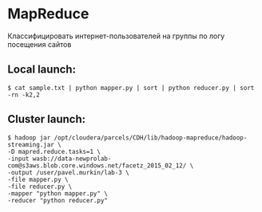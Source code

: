 # MapReduce
Классифицировать интернет-пользователей на группы по логу посещения сайтов

## Local launch:
```
$ cat sample.txt | python mapper.py | sort | python reducer.py | sort -rn -k2,2
```

## Cluster launch:
```
$ hadoop jar /opt/cloudera/parcels/CDH/lib/hadoop-mapreduce/hadoop-streaming.jar \
-D mapred.reduce.tasks=1 \
-input wasb://data-newprolab-com@s3aws.blob.core.windows.net/facetz_2015_02_12/ \
-output /user/pavel.murkin/lab-3 \
-file mapper.py \
-file reducer.py \
-mapper "python mapper.py" \
-reducer "python reducer.py" 
```
